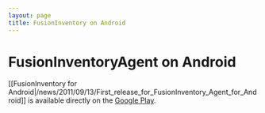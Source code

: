 ```yaml
---
layout: page
title: FusionInventory on Android
---
```


# FusionInventoryAgent on Android

[[FusionInventory for Android|/news/2011/09/13/First_release_for_FusionInventory_Agent_for_Android]] is available directly on the [Google Play](https://play.google.com/store/apps/details?id=org.fusioninventory&hl=en).
